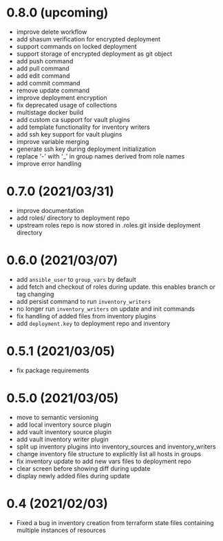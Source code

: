 # 0.8.0 (upcoming)
- improve delete workflow
- add shasum verification for encrypted deployment
- support commands on locked deployment
- support storage of encrypted deployment as git object
- add push command
- add pull command
- add edit command
- add commit command
- remove update command
- improve deployment encryption
- fix deprecated usage of collections
- multistage docker build
- add custom ca support for vault plugins
- add template functionality for inventory writers
- add ssh key support for vault plugins
- improve variable merging
- generate ssh key during deployment initialization
- replace '-' with '_' in group names derived from role names
- improve error handling

# 0.7.0 (2021/03/31)
- improve documentation
- add roles/ directory to deployment repo
- upstream roles repo is now stored in .roles.git inside deployment directory

# 0.6.0 (2021/03/07)
- add ``ansible_user`` to ``group_vars`` by default
- add fetch and checkout of roles during update. this enables branch or tag changing
- add persist command to run ``inventory_writers``
- no longer run ``inventory_writers`` on update and init commands
- fix handling of added files from inventory plugins
- add ``deployment.key`` to deployment repo and inventory

# 0.5.1 (2021/03/05)
- fix package requirements

# 0.5.0 (2021/03/05)
- move to semantic versioning
- add local inventory source plugin
- add vault inventory source plugin
- add vault inventory writer plugin
- split up inventory plugins into inventory_sources and inventory_writers
- change inventory file structure to explicitly list all hosts in groups
- fix inventory update to add new vars files to deployment repo
- clear screen before showing diff during update
- display newly added files during update

# 0.4 (2021/02/03)
- Fixed a bug in inventory creation from terraform state files containing multiple instances of resources
